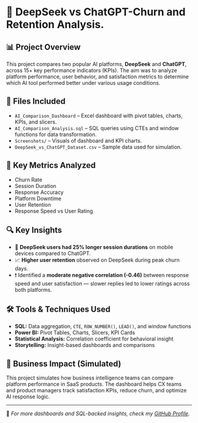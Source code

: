 # 🤖 DeepSeek vs ChatGPT-Churn and Retention Analysis.

## 📊 Project Overview
This project compares two popular AI platforms, **DeepSeek** and **ChatGPT**, across 15+ key performance indicators (KPIs). The aim was to analyze platform performance, user behavior, and satisfaction metrics to determine which AI tool performed better under various usage conditions.

## 📁 Files Included
- `AI_Comparison_Dashboard` – Excel dashboard with pivot tables, charts, KPIs, and slicers.
- `AI_Comparison_Analysis.sql` – SQL queries using CTEs and window functions for data transformation.
- `Screenshots/` – Visuals of dashboard and KPI charts.
- `DeepSeek_vs_ChatGPT_Dataset.csv` – Sample data used for simulation.

## 🧠 Key Metrics Analyzed
- Churn Rate  
- Session Duration  
- Response Accuracy  
- Platform Downtime  
- User Retention  
- Response Speed vs User Rating

## 🔍 Key Insights
- 📱 **DeepSeek users had 25% longer session durations** on mobile devices compared to ChatGPT.
- 📈 **Higher user retention** observed on DeepSeek during peak churn days.
- ❗ Identified a **moderate negative correlation (-0.46)** between response speed and user satisfaction — slower replies led to lower ratings across both platforms.

## 🛠 Tools & Techniques Used
- **SQL:** Data aggregation, `CTE`, `ROW_NUMBER()`, `LEAD()`, and window functions  
- **Power BI:** Pivot Tables, Charts, Slicers, KPI Cards  
- **Statistical Analysis:** Correlation coefficient for behavioral insight  
- **Storytelling:** Insight-based dashboards and comparisons

## 🚀 Business Impact (Simulated)
This project simulates how business intelligence teams can compare platform performance in SaaS products. The dashboard helps CX teams and product managers track satisfaction KPIs, reduce churn, and optimize AI response logic.

---

📌 *For more dashboards and SQL-backed insights, check my [GitHub Profile](https://github.com/Pratap-Abhay72Singh73).*

